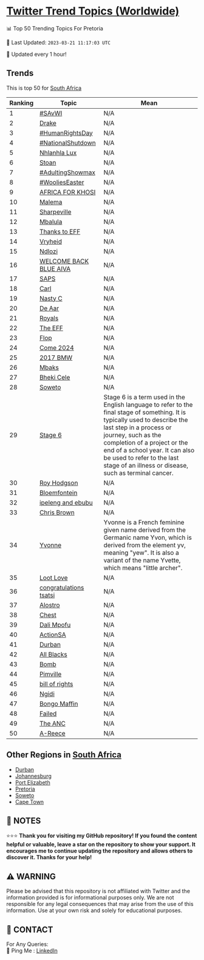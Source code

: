 [Twitter Trend Topics (Worldwide)](https://github.com/ErcinDedeoglu/Twitter-Trend-Topics)
==========


📊 Top 50 Trending Topics For Pretoria

📆 Last Updated: `2023-03-21 11:17:03 UTC`

🔧 Updated every 1 hour!


## Trends

This is top 50 for [South Africa](</South Africa>)

| Ranking | Topic | Mean |
| ------- | ------------ | ------------ |
| 1 | [#SAvWI](http://twitter.com/search?q=%23SAvWI) | N/A |
| 2 | [Drake](http://twitter.com/search?q=Drake) | N/A |
| 3 | [#HumanRightsDay](http://twitter.com/search?q=%23HumanRightsDay) | N/A |
| 4 | [#NationalShutdown](http://twitter.com/search?q=%23NationalShutdown) | N/A |
| 5 | [Nhlanhla Lux](http://twitter.com/search?q=Nhlanhla+Lux) | N/A |
| 6 | [Stoan](http://twitter.com/search?q=Stoan) | N/A |
| 7 | [#AdultingShowmax](http://twitter.com/search?q=%23AdultingShowmax) | N/A |
| 8 | [#WooliesEaster](http://twitter.com/search?q=%23WooliesEaster) | N/A |
| 9 | [AFRICA FOR KHOSI](http://twitter.com/search?q=AFRICA+FOR+KHOSI) | N/A |
| 10 | [Malema](http://twitter.com/search?q=Malema) | N/A |
| 11 | [Sharpeville](http://twitter.com/search?q=Sharpeville) | N/A |
| 12 | [Mbalula](http://twitter.com/search?q=Mbalula) | N/A |
| 13 | [Thanks to EFF](http://twitter.com/search?q=Thanks+to+EFF) | N/A |
| 14 | [Vryheid](http://twitter.com/search?q=Vryheid) | N/A |
| 15 | [Ndlozi](http://twitter.com/search?q=Ndlozi) | N/A |
| 16 | [WELCOME BACK BLUE AIVA](http://twitter.com/search?q=WELCOME+BACK+BLUE+AIVA) | N/A |
| 17 | [SAPS](http://twitter.com/search?q=SAPS) | N/A |
| 18 | [Carl](http://twitter.com/search?q=Carl) | N/A |
| 19 | [Nasty C](http://twitter.com/search?q=Nasty+C) | N/A |
| 20 | [De Aar](http://twitter.com/search?q=De+Aar) | N/A |
| 21 | [Royals](http://twitter.com/search?q=Royals) | N/A |
| 22 | [The EFF](http://twitter.com/search?q=The+EFF) | N/A |
| 23 | [Flop](http://twitter.com/search?q=Flop) | N/A |
| 24 | [Come 2024](http://twitter.com/search?q=Come+2024) | N/A |
| 25 | [2017 BMW](http://twitter.com/search?q=2017+BMW) | N/A |
| 26 | [Mbaks](http://twitter.com/search?q=Mbaks) | N/A |
| 27 | [Bheki Cele](http://twitter.com/search?q=Bheki+Cele) | N/A |
| 28 | [Soweto](http://twitter.com/search?q=Soweto) | N/A |
| 29 | [Stage 6](http://twitter.com/search?q=Stage+6) | Stage 6 is a term used in the English language to refer to the final stage of something. It is typically used to describe the last step in a process or journey, such as the completion of a project or the end of a school year. It can also be used to refer to the last stage of an illness or disease, such as terminal cancer. |
| 30 | [Roy Hodgson](http://twitter.com/search?q=Roy+Hodgson) | N/A |
| 31 | [Bloemfontein](http://twitter.com/search?q=Bloemfontein) | N/A |
| 32 | [ipeleng and ebubu](http://twitter.com/search?q=ipeleng+and+ebubu) | N/A |
| 33 | [Chris Brown](http://twitter.com/search?q=Chris+Brown) | N/A |
| 34 | [Yvonne](http://twitter.com/search?q=Yvonne) | Yvonne is a French feminine given name derived from the Germanic name Yvon, which is derived from the element yv, meaning "yew". It is also a variant of the name Yvette, which means "little archer". |
| 35 | [Loot Love](http://twitter.com/search?q=Loot+Love) | N/A |
| 36 | [congratulations tsatsi](http://twitter.com/search?q=congratulations+tsatsi) | N/A |
| 37 | [Alostro](http://twitter.com/search?q=Alostro) | N/A |
| 38 | [Chest](http://twitter.com/search?q=Chest) | N/A |
| 39 | [Dali Mpofu](http://twitter.com/search?q=Dali+Mpofu) | N/A |
| 40 | [ActionSA](http://twitter.com/search?q=ActionSA) | N/A |
| 41 | [Durban](http://twitter.com/search?q=Durban) | N/A |
| 42 | [All Blacks](http://twitter.com/search?q=All+Blacks) | N/A |
| 43 | [Bomb](http://twitter.com/search?q=Bomb) | N/A |
| 44 | [Pimville](http://twitter.com/search?q=Pimville) | N/A |
| 45 | [bill of rights](http://twitter.com/search?q=bill+of+rights) | N/A |
| 46 | [Ngidi](http://twitter.com/search?q=Ngidi) | N/A |
| 47 | [Bongo Maffin](http://twitter.com/search?q=Bongo+Maffin) | N/A |
| 48 | [Failed](http://twitter.com/search?q=Failed) | N/A |
| 49 | [The ANC](http://twitter.com/search?q=The+ANC) | N/A |
| 50 | [A-Reece](http://twitter.com/search?q=A-Reece) | N/A |



## Other Regions in [South Africa](</South Africa>)

* [Durban](</South Africa/Durban.md>)
* [Johannesburg](</South Africa/Johannesburg.md>)
* [Port Elizabeth](</South Africa/Port Elizabeth.md>)
* [Pretoria](</South Africa/Pretoria.md>)
* [Soweto](</South Africa/Soweto.md>)
* [Cape Town](</South Africa/Cape Town.md>)



## 📝 NOTES

⭐⭐⭐ **Thank you for visiting my GitHub repository! If you found the content helpful or valuable, leave a star on the repository to show your support. It encourages me to continue updating the repository and allows others to discover it. Thanks for your help!**


## ⚠️ WARNING

Please be advised that this repository is not affiliated with Twitter and the information provided is for informational purposes only. We are not responsible for any legal consequences that may arise from the use of this information. Use at your own risk and solely for educational purposes.


## 📨 CONTACT

 For Any Queries:  
            🏓 Ping Me : [LinkedIn](https://www.linkedin.com/in/ercindedeoglu/)
